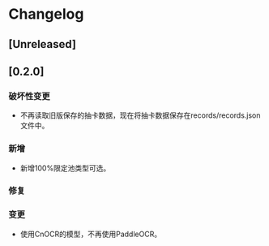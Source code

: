 # Changelog

## [Unreleased]

## [0.2.0]

### 破坏性变更

- 不再读取旧版保存的抽卡数据，现在将抽卡数据保存在records/records.json文件中。

### 新增

- 新增100%限定池类型可选。

### 修复

### 变更

- 使用CnOCR的模型，不再使用PaddleOCR。
